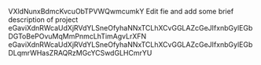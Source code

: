 VXldNunxBdmcKvcuObTPVWQwmcumkY
Edit fie and add some brief description of project
eGaviXdnRWcaUdXjRVdYLSneOfyhaNNxTCLhXCvGGLAZcGeJIfxnbGylEGbDGToBePOvuMqMmPnmcLhTimAgvLrXFN
eGaviXdnRWcaUdXjRVdYLSneOfyhaNNxTCLhXCvGGLAZcGeJIfxnbGylEGbDLqmrWHasZRAQRzMGcYCSwdGLHCmrYU
